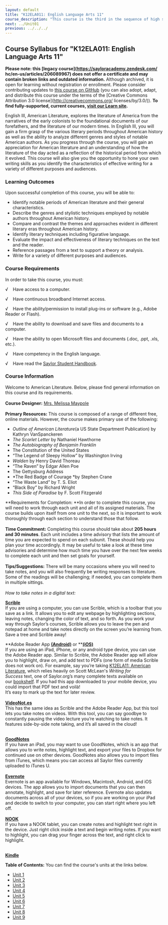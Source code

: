 ```yaml
---
layout: default
title: "K12ELA011: English Language Arts 11"
course_description: "This course is the third in the sequence of high school-level English courses, and will explore the literature of America, from the narratives of the early colonists to the foundational documents of our forefathers and contemporary literature."
next: ../Unit01
previous: ../../../
---
```

Course Syllabus for "K12ELA011: English Language Arts 11"
---------------------------------------------------------

**Please note: this [legacy course](https://sayloracademy.zendesk.com/
hc/en-us/articles/206089967) does not offer a certificate and may contain 
broken links and outdated information.** Although archived, it is open 
for learning without registration or enrollment. Please consider contributing 
updates to [this course on GitHub](https://github.com/saylordotorg/course_k12ela011) 
(you can also adopt, adapt, and distribute this course under the terms of 
the [Creative Commons Attribution 3.0 license](http://creativecommons.org/
licenses/by/3.0/)). **To find fully-supported, current courses, [visit our 
Learn site](https://learn.saylor.org).**

English III, American Literature, explores the literature of America
from the narratives of the early colonists to the foundational documents
of our forefathers, and the literature of our modern times. In English
III, you will gain a firm grasp of the various literary periods
throughout American history as well as the ability to analyze different
genres and styles of notable American authors. As you progress through
the course, you will gain an appreciation for American literature and an
understanding of how the literature of the day acted as a reflection of
the historical period from which it evolved. This course will also give
you the opportunity to hone your own writing skills as you identify the
characteristics of effective writing for a variety of different purposes
and audiences.

### Learning Outcomes

Upon successful completion of this course, you will be able to:  

-   Identify notable periods of American literature and their general
    characteristics.
-   Describe the genres and stylistic techniques employed by notable
    authors throughout American history.
-   Compare and contrast the themes and approaches evident in different
    literary eras throughout American history.
-   Identify literary techniques including figurative language.
-   Evaluate the impact and effectiveness of literary techniques on the
    text and the reader.
-   Reference passages from a text to support a theory or analysis.
-   Write for a variety of different purposes and audiences.

### Course Requirements

In order to take this course, you must:  
  
 √    Have access to a computer.  
  
 √    Have continuous broadband Internet access.  
  
 √    Have the ability/permission to install plug-ins or software (e.g.,
Adobe Reader or Flash).  
  
 √    Have the ability to download and save files and documents to a
computer.  
  
 √    Have the ability to open Microsoft files and documents (.doc,
.ppt, .xls, etc.).  
  
 √    Have competency in the English language.  
  
 √    Have read the [Saylor Student
Handbook](http://www.saylor.org/site/wp-content/uploads/2012/05/Saylor-StudentHandbook.pdf).  

### Course Information

Welcome to American Literature. Below, please find general information
on this course and its requirements.  
    
 **Course Designer:** [Mrs. Melissa
Maypole](http://www.saylor.org/faculty-h-n/#MrsMelissaMaypole)  
    
 **Primary Resources:** This course is composed of a range of different
free, online materials. However, the course makes primary use of the
following:  

-   *Outline of American Literature*(a US State Department Publication)
    by Kathryn VanSpanckeren
-   *The Scarlet Letter* by Nathaniel Hawthorne
-   *The Autobiography of Benjamin Franklin*
-   The Constitution of the United States
-   “The Legend of Sleepy Hollow” by Washington Irving
-   *Walden* by Henry David Thoreau
-   “The Raven” by Edgar Allen Poe
-   The Gettysburg Address
-   *The Red Badge of Courage *by Stephen Crane
-   “The Waste Land” by T. S. Eliot
-   “Black Boy” by Richard Wright
-   *This Side of Paradise* by F. Scott Fitzgerald

**Requirements for Completion: **In order to complete this course, you
will need to work through each unit and all of its assigned materials.
The course builds upon itself from one unit to the next, so it is
important to work thoroughly through each section to understand those
that follow.  
    
 **Time Commitment:** Completing this course should take about
**205 hours and 30 minutes**. Each unit includes a time advisory that
lists the amount of time you are expected to spend on each subunit.
These should help you plan your time accordingly. It may be useful to
take a look at these time advisories and determine how much time you
have over the next few weeks to complete each unit and then set goals
for yourself.  
    
 **Tips/Suggestions:** There will be many occasions where you will need
to take notes, and you will also frequently be writing responses to
literature. Some of the readings will be challenging; if needed, you can
complete them in multiple sittings.  
    
 *How to take notes in a digital text:*  
  
 [**Scrible**](http://www.scrible.com/#news)  
 If you are using a computer, you can use Scrible, which is a toolbar
that you save as a link. It allows you to edit any webpage by
highlighting sections, leaving notes, changing the color of text, and so
forth. As you work your way through Saylor’s courses, Scrible allows you
to leave the pen and notepad at home and take notes directly on the
screen you’re learning from. Save a tree and Scrible away!   
  
 **Adobe Reader
App **[**(Android)**](https://play.google.com/store/apps/details?id=com.adobe.reader&hl=en)** or **[**(iOS)**](https://itunes.apple.com/us/app/adobe-reader/id469337564?mt=8)  
 If you are using an iPad, iPhone, or any android type device, you can
use the Adobe Reader app. Similar to Scrible, the Adobe Reader app will
allow you to highlight, draw on, and add text to PDFs (one form of media
Scrible does not work on). For example, say you’re taking [K12ELA11:
American Literature](http://www.saylor.org/courses/k12ela11/), which
relies heavily on Scott McLean's *Writing for Success* text, one of
Saylor.org’s many complete texts available on
our [bookshelf](http://www.saylor.org/books/). If you had this app
downloaded to your mobile device, you could import that PDF text
and voilà!  
 It’s easy to mark up the text for later review.  
    
 [**VideoNot.es**](http://www.videonot.es/)  
 This has the same idea as Scrible and the Adobe Reader App, but this
tool lets you take notes on videos. With this tool, you can say goodbye
to constantly pausing the video lecture you’re watching to take notes.
It features side-by-side note taking, and it’s all saved in the cloud!  
    

[**GoodNotes**](https://itunes.apple.com/us/app/goodnotes-free-take-notes/id483679173?mt=8)  
 If you have an iPad, you may want to use GoodNotes, which is an app
that allows you to write notes, highlight text, and export your files to
Dropbox for continued use on other devices. GoodNotes also allows you to
import files from iTunes, which means you can access all Saylor files
currently uploaded to iTunes U.  
    
 [**Evernote**](https://evernote.com/)  
 Evernote is an app available for Windows, Macintosh, Android, and iOS
devices. The app allows you to import documents that you can then
annotate, highlight, and save for later reference. Evernote also updates
documents across all of your devices, so if you are working on your iPad
and decide to switch to your computer, you can start right where you
left off.  
    
 [**NOOK**](http://www.barnesandnoble.com/u/Compare-NOOKs/379003181)  
 If you have a NOOK tablet, you can create notes and highlight text
right in the device. Just right click inside a text and begin writing
notes. If you want to highlight, you can drag your finger across the
text, and right click to highlight.   
    

[**Kindle**](http://www.amazon.com/gp/feature.html?ie=UTF8&docId=1000493771&ref=kcp_ipad_mkt_lnd)  

**Table of Contents:** You can find the course's units at the links below.

- [Unit 1](https://legacy.saylor.org/k12ela011/Unit01/)
- [Unit 2](https://legacy.saylor.org/k12ela011/Unit02/)
- [Unit 3](https://legacy.saylor.org/k12ela011/Unit03/)
- [Unit 4](https://legacy.saylor.org/k12ela011/Unit04/)
- [Unit 5](https://legacy.saylor.org/k12ela011/Unit05/)
- [Unit 6](https://legacy.saylor.org/k12ela011/Unit06/)
- [Unit 7](https://legacy.saylor.org/k12ela011/Unit07/)
- [Unit 8](https://legacy.saylor.org/k12ela011/Unit08/)
- [Unit 9](https://legacy.saylor.org/k12ela011/Unit09/)
